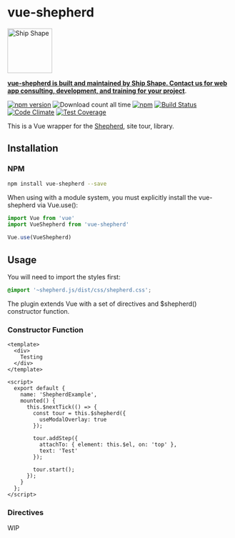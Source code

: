 # vue-shepherd

<a href="https://shipshape.io/"><img src="http://i.imgur.com/DWHQjA5.png" alt="Ship Shape" width="100" height="100"/></a>

**[vue-shepherd is built and maintained by Ship Shape. Contact us for web app consulting, development, and training for your project](https://shipshape.io/)**.

[![npm version](https://badge.fury.io/js/vue-shepherd.svg)](http://badge.fury.io/js/vue-shepherd)
![Download count all time](https://img.shields.io/npm/dt/vue-shepherd.svg)
[![npm](https://img.shields.io/npm/dm/vue-shepherd.svg)]()
[![Build Status](https://travis-ci.org/shipshapecode/vue-shepherd.svg)](https://travis-ci.org/shipshapecode/vue-shepherd)
[![Code Climate](https://codeclimate.com/github/shipshapecode/vue-shepherd/badges/gpa.svg)](https://codeclimate.com/github/shipshapecode/vue-shepherd)
[![Test Coverage](https://codeclimate.com/github/shipshapecode/vue-shepherd/badges/coverage.svg)](https://codeclimate.com/github/shipshapecode/vue-shepherd/coverage)

This is a Vue wrapper for the [Shepherd](https://github.com/shipshapecode/shepherd), site tour, library.

## Installation

### NPM

```bash
npm install vue-shepherd --save
```

When using with a module system, you must explicitly install the vue-shepherd via Vue.use():

```js
import Vue from 'vue'
import VueShepherd from 'vue-shepherd'

Vue.use(VueShepherd)
```

## Usage

You will need to import the styles first:

```css
@import '~shepherd.js/dist/css/shepherd.css';
```

The plugin extends Vue with a set of directives and $shepherd() constructor function.

### Constructor Function

```vue
<template>
  <div>
    Testing
  </div>
</template>

<script>
  export default {
    name: 'ShepherdExample',
    mounted() {
      this.$nextTick(() => {
        const tour = this.$shepherd({
          useModalOverlay: true
        });

        tour.addStep({
          attachTo: { element: this.$el, on: 'top' },
          text: 'Test'
        });

        tour.start();
      });
    }
  };
</script>
```

### Directives

WIP
